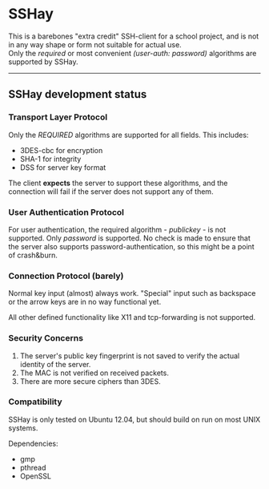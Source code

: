 SSHay
=====

This is a barebones "extra credit" SSH-client for a school project, 
and is not in any way shape or form not suitable for actual use.         
Only the _required_ or most convenient _(user-auth: password)_ 
algorithms are supported by SSHay.

----
## SSHay development status
### Transport Layer Protocol
Only the _REQUIRED_ algorithms are supported for all fields. This includes:

- 3DES-cbc for encryption
- SHA-1 for integrity
- DSS for server key format

The client __expects__ the server to support these algorithms,
and the connection will fail if the server does not support any 
of them.

### User Authentication Protocol
For user authentication, the required algorithm - _publickey_ - is 
not supported. Only _password_ is supported. No check is made to 
ensure that the server also supports password-authentication, so
this might be a point of crash&burn.

### Connection Protocol (barely)
Normal key input (almost) always work. "Special" input such as
backspace or the arrow keys are in no way functional yet.

All other defined functionality like X11 and tcp-forwarding is not supported.

### Security Concerns
1.  The server's public key fingerprint is not saved to verify the actual identity of the server.
2.  The MAC is not verified on received packets.
3.  There are more secure ciphers than 3DES.


### Compatibility
SSHay is only tested on Ubuntu 12.04, but should build on run on most UNIX systems.

Dependencies:

- gmp
- pthread
- OpenSSL
